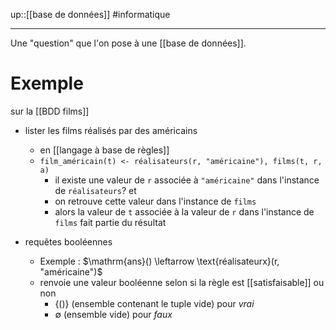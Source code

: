 up::[[base de données]]
#informatique

----

Une "question" que l'on pose à une [[base de données]].

# Exemple

sur la [[BDD films]]

- lister les films réalisés par des américains
    - en [[langage à base de règles]]
    - `film_américain(t) <- réalisateurs(r, "américaine"), films(t, r, a)`
        - il existe une valeur de `r` associée à `"américaine"` dans l'instance de `réalisateurs`? et
        - on retrouve cette valeur dans l'instance de `films`
        - alors la valeur de `t` associée à la valeur de `r` dans l'instance de `films` fait partie du résultat

 - requêtes booléennes
     - Exemple : $\mathrm{ans}() \leftarrow \text{réalisateurx}(r, "américaine")$ 
     - renvoie une valeur booléenne selon si la règle est [[satisfaisable]] ou non
         - $\{ () \}$ (ensemble contenant le tuple vide) pour _vrai_
         - $\emptyset$ (ensemble vide) pour _faux_
